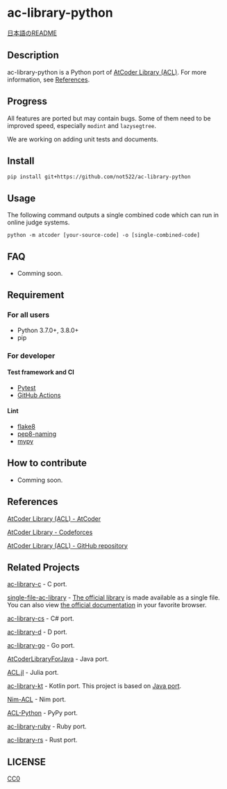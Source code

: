 # ac-library-python

[日本語のREADME](README_ja.md)

## Description

ac-library-python is a Python port of [AtCoder Library (ACL)](https://atcoder.jp/posts/517). For more information, see [References](#References).

## Progress

All features are ported but may contain bugs. Some of them need to be improved speed, especially `modint` and `lazysegtree`.

We are working on adding unit tests and documents.


## Install

```
pip install git+https://github.com/not522/ac-library-python
```

## Usage

The following command outputs a single combined code which can run in online judge systems.

```
python -m atcoder [your-source-code] -o [single-combined-code]
```

## FAQ

+ Comming soon.

## Requirement

### For all users

+ Python 3.7.0+, 3.8.0+
+ pip

### For developer

#### Test framework and CI

+ [Pytest](https://docs.pytest.org/en/stable/)
+ [GitHub Actions](https://docs.github.com/en/actions/language-and-framework-guides/using-python-with-github-actions)

#### Lint

+ [flake8](https://pypi.org/project/flake8/)
+ [pep8-naming](https://pypi.org/project/pep8-naming/)
+ [mypy](https://pypi.org/project/mypy/)

## How to contribute

+ Comming soon.

## References

[AtCoder Library (ACL) - AtCoder](https://atcoder.jp/posts/517)

[AtCoder Library - Codeforces](https://codeforces.com/blog/entry/82400)

[AtCoder Library (ACL) - GitHub repository](https://github.com/atcoder/ac-library)

## Related Projects

[ac-library-c](https://github.com/siumai1223/ac-library-c) - C port.

[single-file-ac-library](https://github.com/TumoiYorozu/single-file-ac-library) - [The official library](https://atcoder.jp/posts/517) is made available as a single file. You can also view [the official documentation](https://tumoiyorozu.github.io/single-file-ac-library/document_ja/) in your favorite browser.

[ac-library-cs](https://github.com/key-moon/ac-library-cs) - C# port.

[ac-library-d](https://github.com/arkark/ac-library-d) - D port.

[ac-library-go](https://github.com/monkukui/ac-library-go) - Go port.

[AtCoderLibraryForJava](https://github.com/NASU41/AtCoderLibraryForJava) - Java port.

[ACL.jl](https://github.com/abap34/ACL.jl) - Julia port.

[ac-library-kt](https://github.com/da-louis/ac-library-kt) - Kotlin port. This project is based on [Java port](https://github.com/NASU41/AtCoderLibraryForJava).

[Nim-ACL](https://github.com/zer0-star/Nim-ACL) - Nim port.

[ACL-Python](https://github.com/Mitarushi/ACL-Python) - PyPy port.

[ac-library-ruby](https://github.com/universato/ac-library-rb) - Ruby port.

[ac-library-rs](https://github.com/rust-lang-ja/ac-library-rs) - Rust port.

## LICENSE

[CC0](https://creativecommons.org/share-your-work/public-domain/cc0)
